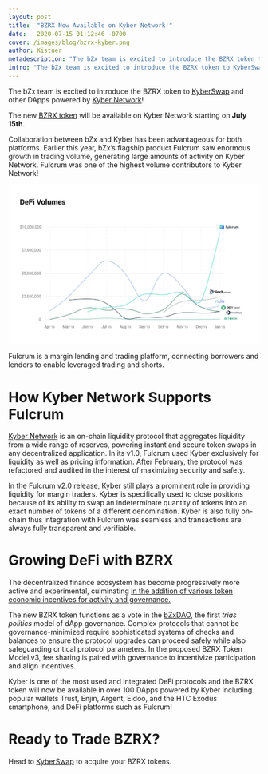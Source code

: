```yaml
---
layout: post
title:  "BZRX Now Available on Kyber Network!"
date:   2020-07-15 01:12:46 -0700
cover: /images/blog/bzrx-kyber.png
author: Kistner
metadescription: "The bZx team is excited to introduce the BZRX token to KyberSwap and other DApps powered by Kyber Network!"
intro: "The bZx team is excited to introduce the BZRX token to KyberSwap and other DApps powered by Kyber Network!"
---
```

The bZx team is excited to introduce the BZRX token to [KyberSwap](https://KyberSwap.com) and other DApps powered by [Kyber Network](https://kyber.network/)!

The new [BZRX token](https://bzx.network/blog/bzrx-token) will be available on Kyber Network starting on **July 15th**.

Collaboration between bZx and Kyber has been advantageous for both platforms. Earlier this year, bZx’s flagship product Fulcrum saw enormous growth in trading volume, generating large amounts of activity on Kyber Network. Fulcrum was one of the highest volume contributors to Kyber Network!

![](/images/blog/kyber-image1.png)

Fulcrum is a margin lending and trading platform, connecting borrowers and lenders to enable leveraged trading and shorts.


# How Kyber Network Supports Fulcrum

[Kyber Network](https://kyber.network/) is an on-chain liquidity protocol that aggregates liquidity from a wide range of reserves, powering instant and secure token swaps in any decentralized application. In its v1.0, Fulcrum used Kyber exclusively for liquidity as well as pricing information. After February, the protocol was refactored and audited in the interest of maximizing security and safety.

In the Fulcrum v2.0 release, Kyber still plays a prominent role in providing liquidity for margin traders. Kyber is specifically used to close positions because of its ability to swap an indeterminate quantity of tokens into an exact number of tokens of a different denomination. Kyber is also fully on-chain thus integration with Fulcrum was seamless and transactions are always fully transparent and verifiable.


# Growing DeFi with BZRX

The decentralized finance ecosystem has become progressively more active and experimental, culminating [in the addition of various token economic incentives for activity and governance.](https://bzx.network/blog/bzrx-token)

The new BZRX token functions as a vote in the [bZxDAO](https://bzx.network/blog/introducing-bzxdao), the first _trias politics_ model of dApp governance. Complex protocols that cannot be governance-minimized require sophisticated systems of checks and balances to ensure the protocol upgrades can proceed safely while also safeguarding critical protocol parameters. In the proposed BZRX Token Model v3, fee sharing is paired with governance to incentivize participation and align incentives.

Kyber is one of the most used and integrated DeFi protocols and the BZRX token will now be available in over 100 DApps powered by Kyber including popular wallets Trust, Enjin, Argent, Eidoo, and the HTC Exodus smartphone, and DeFi platforms such as Fulcrum!


# Ready to Trade BZRX?

Head to [KyberSwap](https://kyberswap.com/) to acquire your BZRX tokens.

